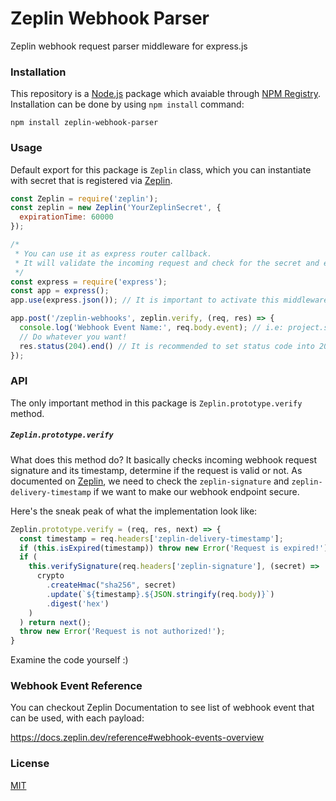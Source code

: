# Zeplin Webhook Parser

Zeplin webhook request parser middleware for express.js

### Installation

This repository is a [Node.js](https://nodejs.org/en/) package which avaiable through [NPM Registry](https://www.npmjs.com/).
Installation can be done by using `npm install` command:

```
npm install zeplin-webhook-parser
```

### Usage

Default export for this package is `Zeplin` class, which you can instantiate with secret that is registered via [Zeplin](https://docs.zeplin.dev/docs/setting-up-webhooks).

```javascript
const Zeplin = require('zeplin');
const zeplin = new Zeplin('YourZeplinSecret', {
  expirationTime: 60000
});

/*
 * You can use it as express router callback.
 * It will validate the incoming request and check for the secret and expiration time that you've already set.
 */
const express = require('express');
const app = express();
app.use(express.json()); // It is important to activate this middleware since Zeplin Webhook Request Content-Type is application/json

app.post('/zeplin-webhooks', zeplin.verify, (req, res) => {
  console.log('Webhook Event Name:', req.body.event); // i.e: project.screen.version
  // Do whatever you want!
  res.status(204).end() // It is recommended to set status code into 204 since Zeplin won't be able to do anything with your response body payload anyway.
});
```

### API

The only important method in this package is `Zeplin.prototype.verify` method.

##### `Zeplin.prototype.verify`

What does this method do? It basically checks incoming webhook request signature and its timestamp, determine if the request is valid or not.
As documented on [Zeplin](https://docs.zeplin.dev/docs/securing-webhook-requests), we need to check the `zeplin-signature` and `zeplin-delivery-timestamp` if we want to make our webhook endpoint secure.

Here's the sneak peak of what the implementation look like:

```javascript
Zeplin.prototype.verify = (req, res, next) => {
  const timestamp = req.headers['zeplin-delivery-timestamp'];
  if (this.isExpired(timestamp)) throw new Error('Request is expired!');
  if (
    this.verifySignature(req.headers['zeplin-signature'], (secret) =>
      crypto
        .createHmac("sha256", secret)
        .update(`${timestamp}.${JSON.stringify(req.body)}`)
        .digest('hex')
    )
  ) return next();
  throw new Error('Request is not authorized!');
}
```

Examine the code yourself :)

### Webhook Event Reference

You can checkout Zeplin Documentation to see list of webhook event that can be used, with each payload:

https://docs.zeplin.dev/reference#webhook-events-overview

### License

[MIT](https://en.wikipedia.org/wiki/MIT_License)
